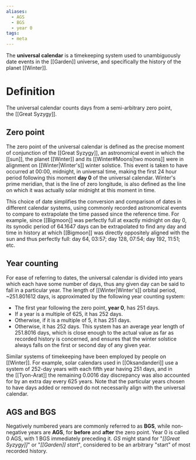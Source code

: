 ```yaml
---
aliases:
  - AGS
  - BGS
  - year 0
tags:
  - meta
---
```

The **universal calendar** is a timekeeping system used to unambiguously date events in the [[Garden]] universe, and specifically the history of the planet [[Winter]].
# Definition
The universal calendar counts days from a semi-arbitrary zero point, the [[Great Syzygy]].
## Zero point
The zero point of the universal calendar is defined as the precise moment of conjunction of the [[Great Syzygy]], an astronomical event in which the [[sun]], the planet [[Winter]] and its [[Winter#Moons|two moons]] were in alignment on [[Winter|Winter's]] winter solstice. This event is taken to have occurred at 00:00, midnight, in universal time, making the first 24 hour period following this moment **day 0** of the universal calendar. Winter's prime meridian, that is the line of zero longitude, is also defined as the line on which it was actually solar midnight at this moment in time.

This choice of date simplifies the conversion and comparison of dates in different calendar systems, using commonly recorded astronomical events to compare to extrapolate the time passed since the reference time. For example, since [[Bigmoon]] was perfectly full at exactly midnight on day 0, its synodic period of 64.1647 days can be extrapolated to find any day and time in history at which [[Bigmoon]] was directly oppositely aligned with the sun and thus perfectly full: day 64, 03:57; day 128, 07:54; day 192, 11:51; etc.
## Year counting
For ease of referring to dates, the universal calendar is divided into years which each have some number of days, thus any given day can be said to fall in a particular year. The length of [[Winter|Winter's]] orbital period, ~251.801612 days, is approximated by the following year counting system:
- The first year following the zero point, **year 0**, has 251 days.
- If a year is a multiple of 625, it has 252 days.
- Otherwise, if it is a multiple of 5, it has 251 days.
- Otherwise, it has 252 days.
This system has an average year length of 251.8016 days, which is close enough to the actual value as far as recorded history is concerned, and ensures that the winter solstice always falls on the first or second day of any given year.

Similar systems of timekeeping have been employed by people on [[Winter]]. For example, solar calendars used in [[Oksandanderi]] use a system of 252-day years with each fifth year having 251 days, and in the [[Tyon-Arat]] the remaining 0.0016 day discrepancy was also accounted for by an extra day every 625 years. Note that the particular years chosen to have days added or removed do not necessarily align with the universal calendar.
## AGS and BGS
Negatively numbered years are commonly referred to as **BGS**, while non-negative years are **AGS**, for **before** and **after** the zero point. Year 0 is called 0 AGS, with 1 BGS immediately preceding it. _GS_ might stand for "*[[Great Syzygy]]*" or "*[[Garden]] start*", considered to be an arbitrary "start" of most recorded history.